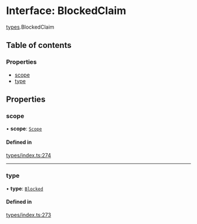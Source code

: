 # Interface: BlockedClaim

[types](../wiki/types).BlockedClaim

## Table of contents

### Properties

- [scope](../wiki/types.BlockedClaim#scope)
- [type](../wiki/types.BlockedClaim#type)

## Properties

### scope

• **scope**: [`Scope`](../wiki/types.Scope)

#### Defined in

[types/index.ts:274](https://github.com/PolymathNetwork/polymesh-sdk/blob/49113a20/src/types/index.ts#L274)

___

### type

• **type**: [`Blocked`](../wiki/types.ClaimType#blocked)

#### Defined in

[types/index.ts:273](https://github.com/PolymathNetwork/polymesh-sdk/blob/49113a20/src/types/index.ts#L273)

